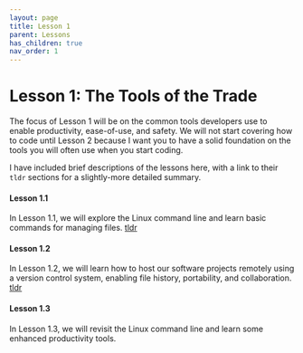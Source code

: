 ```yaml
---
layout: page
title: Lesson 1
parent: Lessons
has_children: true
nav_order: 1
---
```

# Lesson 1: The Tools of the Trade

The focus of Lesson 1 will be on the common tools developers use to enable productivity, ease-of-use, and safety. We will not start covering how to code until Lesson 2 because I want you to have a solid foundation on the tools you will often use when you start coding.

I have included brief descriptions of the lessons here, with a link to their `tldr` sections for a slightly-more detailed summary.

#### Lesson 1.1

In Lesson 1.1, we will explore the Linux command line and learn basic commands for managing files. [tldr](lesson_1_1.html#tldr)

#### Lesson 1.2

In Lesson 1.2, we will learn how to host our software projects remotely using a version control system, enabling file history, portability, and collaboration. [tldr](lesson_1_2.html#tldr)

#### Lesson 1.3

In Lesson 1.3, we will revisit the Linux command line and learn some enhanced productivity tools.

